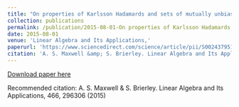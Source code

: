 ```yaml
---
title: "On properties of Karlsson Hadamards and sets of mutually unbiased bases in dimension six"
collection: publications
permalink: /publication/2015-08-01-On properties of Karlsson Hadamards and sets of mutually unbiased bases in dimension six
date: 2015-08-01
venue: 'Linear Algebra and Its Applications,'
paperurl: 'https://www.sciencedirect.com/science/article/pii/S0024379514006867'
citation: 'A. S. Maxwell &amp; S. Brierley. Linear Algebra and Its Applications, 466, 296306 (2015)'
---
```

[Download paper here](https://www.sciencedirect.com/science/article/pii/S0024379514006867)

Recommended citation: A. S. Maxwell & S. Brierley. Linear Algebra and Its Applications, 466, 296306 (2015)